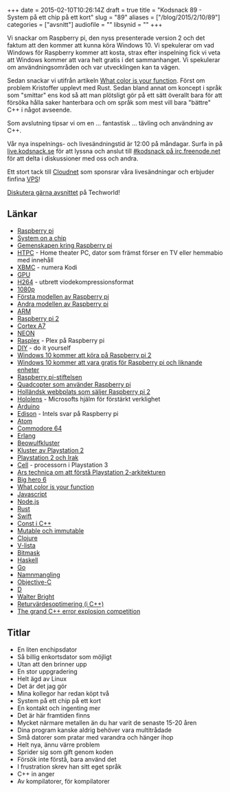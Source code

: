 +++
date = 2015-02-10T10:26:14Z
draft = true
title = "Kodsnack 89 - System på ett chip på ett kort"
slug = "89"
aliases = ["/blog/2015/2/10/89"]
categories = ["avsnitt"]
audiofile = ""
libsynid = ""
+++

Vi snackar om Raspberry pi, den nyss presenterade version 2 och det faktum att den kommer att kunna köra Windows 10. Vi spekulerar om vad Windows för Raspberry kommer att kosta, strax efter inspelning fick vi veta att Windows kommer att vara helt gratis i det sammanhanget. Vi spekulerar om användningsområden och var utvecklingen kan ta vägen.

Sedan snackar vi utifrån artikeln [What color is your function](http://journal.stuffwithstuff.com/2015/02/01/what-color-is-your-function/). Först om problem Kristoffer upplevt med Rust. Sedan bland annat om koncept i språk som "smittar" ens kod så att man plötsligt gör på ett sätt överallt bara för att försöka hålla saker hanterbara och om språk som mest vill bara "bättre" C++ i något avseende.

Som avslutning tipsar vi om en … fantastisk … tävling och användning av C++.

Vår nya inspelnings- och livesändningstid är 12:00 på måndagar. Surfa in på [live.kodsnack.se](http://live.kodsnack.se) för att lyssna och anslut till [#kodsnack på irc.freenode.net](irc://irc.freenode.net:+7000/kodsnack) för att delta i diskussioner med oss och andra.

Ett stort tack till [Cloudnet](http://www.cloudnet.se) som sponsrar våra livesändningar och erbjuder finfina  [VPS](http://en.wikipedia.org/wiki/Virtual_private_server)!

[Diskutera gärna avsnittet](http://techworld.idg.se/2.2524/1.607191/) på Techworld!

## Länkar ##
* [Raspberry pi](http://www.raspberrypi.org/help/what-is-a-raspberry-pi/)
* [System on a chip](http://en.wikipedia.org/wiki/System_on_a_chip)
* [Gemenskapen kring Raspberry pi](http://www.raspberrypi.org/community/)
* [HTPC](http://en.wikipedia.org/wiki/Home_theater_PC) - Home theater PC, dator som främst förser en TV eller hemmabio med innehåll
* [XBMC](http://en.wikipedia.org/wiki/Kodi_%28software%29) - numera Kodi
* [GPU](http://en.wikipedia.org/wiki/Graphics_processing_unit)
* [H264](http://en.wikipedia.org/wiki/H.264/MPEG-4_AVC) - utbrett viodekompressionsformat
* [1080p](http://en.wikipedia.org/wiki/1080p)
* [Första modellen av Raspberry pi](http://www.raspberrypi.org/products/model-a-plus/)
* [Andra modellen av Raspberry pi](http://www.raspberrypi.org/products/model-b-plus/)
* [ARM](http://en.wikipedia.org/wiki/ARM_architecture)
* [Raspberry pi 2](http://www.raspberrypi.org/raspberry-pi-2-on-sale/)
* [Cortex A7](http://en.wikipedia.org/wiki/ARM_Cortex-A7_MPCore)
* [NEON](http://en.wikipedia.org/wiki/ARM_architecture#NEON)
* [Rasplex](http://www.rasplex.com/) - Plex på Raspberry pi
* [DIY](http://en.wikipedia.org/wiki/Do_it_yourself) - do it yourself
* [Windows 10 kommer att köra på Raspberry pi 2](http://dev.windows.com/en-us/featured/raspberrypi2support)
* [Windows 10 kommer att vara gratis för Raspberry pi och liknande enheter](http://blogs.windows.com/buildingapps/2015/02/02/windows-10-coming-to-raspberry-pi-2/)
* [Raspberry pi-stiftelsen](http://en.wikipedia.org/wiki/Raspberry_Pi_Foundation)
* [Quadcopter som använder Raspberry pi](http://blog.oscarliang.net/remote-controlled-quadcopter-based-raspberry-pi/)
* [Holländsk webbplats som säljer Raspberry pi 2](http://www.kiwi-electronics.nl/raspberry-pi/board-and-kits/raspberry-pi-2-model-b-1gb)
* [Hololens](http://www.microsoft.com/microsoft-hololens/en-us) - Microsofts hjälm för förstärkt verklighet
* [Arduino](http://www.arduino.cc/)
* [Edison](http://www.intel.com/content/www/us/en/do-it-yourself/edison.html) - Intels svar på Raspberry pi
* [Atom](http://en.wikipedia.org/wiki/Intel_Atom_%28CPU%29)
* [Commodore 64](http://en.wikipedia.org/wiki/Commodore_64)
* [Erlang](http://en.wikipedia.org/wiki/Erlang_%28programming_language%29)
* [Beowulfkluster](http://en.wikipedia.org/wiki/Beowulf_cluster)
* [Kluster av Playstation 2](http://www.geek.com/games/researchers-create-a-playstation-2-based-supercomputer-553365/)
* [Playstation 2 och Irak](http://www.theregister.co.uk/2000/12/19/iraq_buys_4000_playstation_2s/)
* [Cell](http://en.wikipedia.org/wiki/Cell_%28microprocessor%29) - processorn i Playstation 3
* [Ars technica om att förstå Playstation 2-arkitekturen](http://archive.arstechnica.com/reviews/1q00/playstation2/m-ee-1.html)
* [Big hero 6](http://en.wikipedia.org/wiki/Big_Hero_6_%28film%29)
* [What color is your function](http://journal.stuffwithstuff.com/2015/02/01/what-color-is-your-function/)
* [Javascript](http://en.wikipedia.org/wiki/JavaScript)
* [Node.js](http://en.wikipedia.org/wiki/Node.js)
* [Rust](http://en.wikipedia.org/wiki/Rust_%28programming_language%29)
* [Swift](http://en.wikipedia.org/wiki/Swift_%28programming_language%29)
* [Const i C++](http://duramecho.com/ComputerInformation/WhyHowCppConst.html)
* [Mutable och immutable](http://stackoverflow.com/questions/4274193/what-is-the-difference-between-a-mutable-and-immutable-string-in-c)
* [Clojure](http://en.wikipedia.org/wiki/Clojure)
* [V-lista](http://en.wikipedia.org/wiki/VList)
* [Bitmask](http://en.wikipedia.org/wiki/Mask_%28computing%29)
* [Haskell](http://en.wikipedia.org/wiki/Haskell)
* [Go](http://en.wikipedia.org/wiki/Go_%28programming_language%29)
* [Namnmangling](http://en.wikipedia.org/wiki/Name_mangling)
* [Objective-C](http://en.wikipedia.org/wiki/Objective-C)
* [D](http://en.wikipedia.org/wiki/D_%28programming_language%29)
* [Walter Bright](http://en.wikipedia.org/wiki/Walter_Bright)
* [Returvärdesoptimering (i C++)](http://en.wikipedia.org/wiki/Return_value_optimization)
* [The grand C++ error explosion competition](http://tgceec.tumblr.com/)

## Titlar ##
* En liten enchipsdator
* Så billig enkortsdator som möjligt
* Utan att den brinner upp
* En stor uppgradering
* Helt ägd av Linux
* Det är det jag gör
* Mina kollegor har redan köpt två
* System på ett chip på ett kort
* En kontakt och ingenting mer
* Det är här framtiden finns
* Mycket närmare metallen än du har varit de senaste 15-20 åren
* Dina program kanske aldrig behöver vara multitrådade
* Små datorer som pratar med varandra och hänger ihop
* Helt nya, ännu värre problem
* Sprider sig som gift genom koden
* Försök inte förstå, bara använd det
* I frustration skrev han sitt eget språk
* C++ in anger
* Av kompilatorer, för kompilatorer